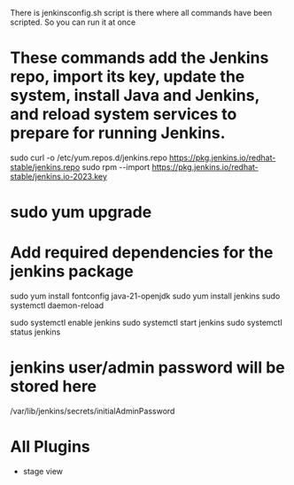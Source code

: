 There is jenkinsconfig.sh script is there where all commands have been scripted. So you can run it at once
# These commands add the Jenkins repo, import its key, update the system, install Java and Jenkins, and reload system services to prepare for running Jenkins.

sudo curl -o /etc/yum.repos.d/jenkins.repo https://pkg.jenkins.io/redhat-stable/jenkins.repo
sudo rpm --import https://pkg.jenkins.io/redhat-stable/jenkins.io-2023.key
# sudo yum upgrade
# Add required dependencies for the jenkins package
sudo yum install fontconfig java-21-openjdk
sudo yum install jenkins
sudo systemctl daemon-reload

sudo systemctl enable jenkins
sudo systemctl start jenkins
sudo systemctl status jenkins

# jenkins user/admin password will be stored here
/var/lib/jenkins/secrets/initialAdminPassword 

# All Plugins

* stage view


